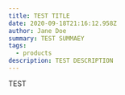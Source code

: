 ```yaml
---
title: TEST TITLE
date: 2020-09-18T21:16:12.958Z
author: Jane Doe
summary: TEST SUMMAEY
tags:
  - products
description: TEST DESCRIPTION
---
```

TEST